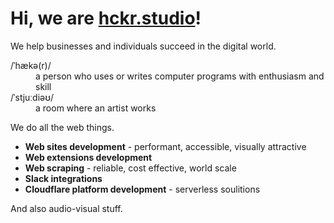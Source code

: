 # Hi, we are [hckr.studio](https://hckr.studio)!

We help businesses and individuals succeed in the digital world.

<dl>
  <dt>/ˈhækə(r)/</dt>
  <dd>a person who uses or writes computer programs with enthusiasm and skill</dd>
  <dt>/ˈstjuːdiəʊ/</dt>
  <dd>a room where an artist works</dd>
</dl>

We do all the web things.

* **Web sites development** - performant, accessible, visually attractive
* **Web extensions development** 
* **Web scraping** - reliable, cost effective, world scale
* **Slack integrations**
* **Cloudflare platform development** - serverless soulitions

And also audio-visual stuff.
